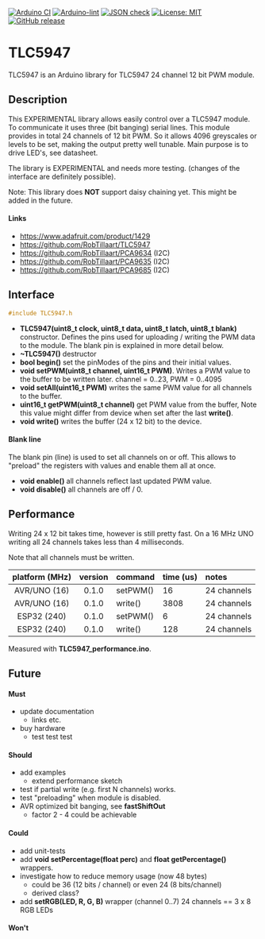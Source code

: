 
[![Arduino CI](https://github.com/RobTillaart/TLC5947/workflows/Arduino%20CI/badge.svg)](https://github.com/marketplace/actions/arduino_ci)
[![Arduino-lint](https://github.com/RobTillaart/TLC5947/actions/workflows/arduino-lint.yml/badge.svg)](https://github.com/RobTillaart/TLC5947/actions/workflows/arduino-lint.yml)
[![JSON check](https://github.com/RobTillaart/TLC5947/actions/workflows/jsoncheck.yml/badge.svg)](https://github.com/RobTillaart/TLC5947/actions/workflows/jsoncheck.yml)
[![License: MIT](https://img.shields.io/badge/license-MIT-green.svg)](https://github.com/RobTillaart/TLC5947/blob/master/LICENSE)
[![GitHub release](https://img.shields.io/github/release/RobTillaart/TLC5947.svg?maxAge=3600)](https://github.com/RobTillaart/TLC5947/releases)


# TLC5947

TLC5947 is an Arduino library for TLC5947 24 channel 12 bit PWM module.


## Description

This EXPERIMENTAL library allows easily control over a TLC5947 module.
To communicate it uses three (bit banging) serial lines. 
This module provides in total 24 channels of 12 bit PWM. 
So it allows 4096 greyscales or levels to be set, making the output pretty well tunable.
Main purpose is to drive LED's, see datasheet.

The library is EXPERIMENTAL and needs more testing.
(changes of the interface are definitely possible).

Note: This library does **NOT** support daisy chaining yet.
This might be added in the future. 


#### Links

- https://www.adafruit.com/product/1429
- https://github.com/RobTillaart/TLC5947
- https://github.com/RobTillaart/PCA9634  (I2C)
- https://github.com/RobTillaart/PCA9635  (I2C)
- https://github.com/RobTillaart/PCA9685  (I2C)


## Interface

```cpp
#include TLC5947.h
```

- **TLC5947(uint8_t clock, uint8_t data, uint8_t latch, uint8_t blank)** constructor.
Defines the pins used for uploading / writing the PWM data to the module.
The blank pin is explained in more detail below. 
- **~TLC5947()** destructor
- **bool begin()** set the pinModes of the pins and their initial values.
- **void setPWM(uint8_t channel, uint16_t PWM)**. Writes a PWM value to the buffer to
be written later.
channel = 0..23, PWM = 0..4095
- **void setAll(uint16_t PWM)** writes the same PWM value for all channels to the buffer. 
- **uint16_t getPWM(uint8_t channel)** get PWM value from the buffer, 
Note this value might differ from device when set after the last **write()**.
- **void write()** writes the buffer (24 x 12 bit) to the device.


#### Blank line

The blank pin (line) is used to set all channels on or off.
This allows to "preload" the registers with values and enable them all at once.

- **void enable()** all channels reflect last updated PWM value.
- **void disable()** all channels are off / 0.


## Performance

Writing 24 x 12 bit takes time, however is still pretty fast.
On a 16 MHz UNO writing all 24 channels takes less than 4 milliseconds.

Note that all channels must be written.

|  platform (MHz)  |  version  |  command  |  time (us)  |  notes       |
|:----------------:|:---------:|:----------|:------------|:-------------|
|  AVR/UNO  (16)   |   0.1.0   |  setPWM() |  16         |  24 channels |
|  AVR/UNO  (16)   |   0.1.0   |  write()  |  3808       |  24 channels |
|  ESP32    (240)  |   0.1.0   |  setPWM() |  6          |  24 channels |
|  ESP32    (240)  |   0.1.0   |  write()  |  128        |  24 channels |


Measured with **TLC5947_performance.ino**.


## Future

#### Must

- update documentation
  - links etc.
- buy hardware
  - test test test 


#### Should

- add examples
  - extend performance sketch
- test if partial write (e.g. first N channels) works.
- test "preloading" when module is disabled.
- AVR optimized bit banging, see **fastShiftOut**
  - factor 2 - 4 could be achievable 


#### Could

- add unit-tests
- add **void setPercentage(float perc)** and **float getPercentage()** wrappers.
- investigate how to reduce memory usage (now 48 bytes)
  - could be 36 (12 bits / channel) or even 24 (8 bits/channel)
  - derived class?
- add **setRGB(LED, R, G, B)** wrapper (channel 0..7)
  24 channels == 3 x 8 RGB LEDs
  

#### Won't


